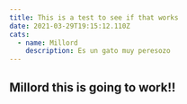 ```yaml
---
title: This is a test to see if that works
date: 2021-03-29T19:15:12.110Z
cats:
  - name: Millord
    description: Es un gato muy peresozo
---
```

## Millord this is going to work!!